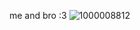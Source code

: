 me and bro :3
![1000008812](https://github.com/user-attachments/assets/78bd29bf-641b-4609-b6af-3337eb677466)
